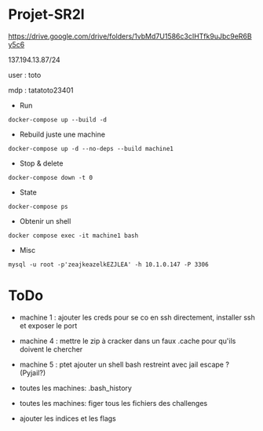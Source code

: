 # Projet-SR2I

https://drive.google.com/drive/folders/1vbMd7U1586c3cIHTfk9uJbc9eR6By5c6

137.194.13.87/24

user : toto

mdp : tatatoto23401

* Run

`docker-compose up --build -d`

* Rebuild juste une machine
  
`docker-compose up -d --no-deps --build machine1`

* Stop & delete

`docker-compose down -t 0`

* State

`docker-compose ps`

* Obtenir un shell

`docker compose exec -it machine1 bash`

* Misc

`mysql -u root -p'zeajkeazelkEZJLEA' -h 10.1.0.147 -P 3306`

# ToDo

- machine 1 : ajouter les creds pour se co en ssh directement, installer ssh et exposer le port
- machine 4 : mettre le zip à cracker dans un faux .cache pour qu'ils doivent le chercher
- machine 5 : ptet ajouter un shell bash restreint avec jail escape ? (Pyjail?)

- toutes les machines: .bash_history
- toutes les machines: figer tous les fichiers des challenges

- ajouter les indices et les flags